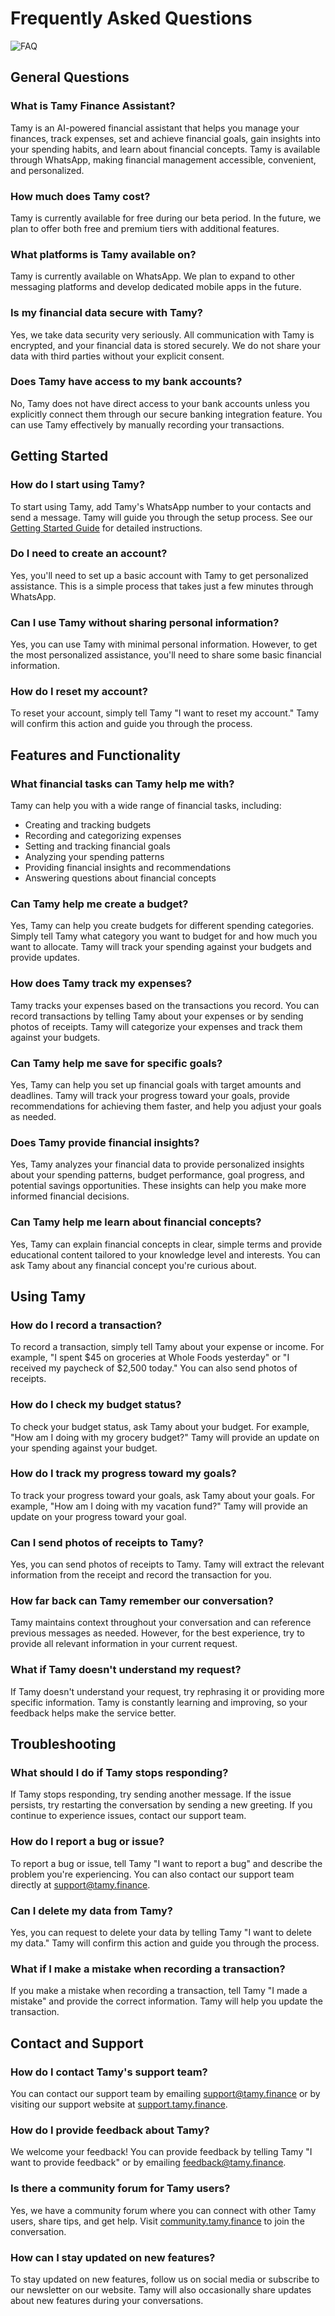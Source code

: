 # Frequently Asked Questions

![FAQ](https://via.placeholder.com/800x400?text=FAQ)

## General Questions

### What is Tamy Finance Assistant?

Tamy is an AI-powered financial assistant that helps you manage your finances, track expenses, set and achieve financial goals, gain insights into your spending habits, and learn about financial concepts. Tamy is available through WhatsApp, making financial management accessible, convenient, and personalized.

### How much does Tamy cost?

Tamy is currently available for free during our beta period. In the future, we plan to offer both free and premium tiers with additional features.

### What platforms is Tamy available on?

Tamy is currently available on WhatsApp. We plan to expand to other messaging platforms and develop dedicated mobile apps in the future.

### Is my financial data secure with Tamy?

Yes, we take data security very seriously. All communication with Tamy is encrypted, and your financial data is stored securely. We do not share your data with third parties without your explicit consent.

### Does Tamy have access to my bank accounts?

No, Tamy does not have direct access to your bank accounts unless you explicitly connect them through our secure banking integration feature. You can use Tamy effectively by manually recording your transactions.

## Getting Started

### How do I start using Tamy?

To start using Tamy, add Tamy's WhatsApp number to your contacts and send a message. Tamy will guide you through the setup process. See our [Getting Started Guide](./getting-started.md) for detailed instructions.

### Do I need to create an account?

Yes, you'll need to set up a basic account with Tamy to get personalized assistance. This is a simple process that takes just a few minutes through WhatsApp.

### Can I use Tamy without sharing personal information?

Yes, you can use Tamy with minimal personal information. However, to get the most personalized assistance, you'll need to share some basic financial information.

### How do I reset my account?

To reset your account, simply tell Tamy "I want to reset my account." Tamy will confirm this action and guide you through the process.

## Features and Functionality

### What financial tasks can Tamy help me with?

Tamy can help you with a wide range of financial tasks, including:
- Creating and tracking budgets
- Recording and categorizing expenses
- Setting and tracking financial goals
- Analyzing your spending patterns
- Providing financial insights and recommendations
- Answering questions about financial concepts

### Can Tamy help me create a budget?

Yes, Tamy can help you create budgets for different spending categories. Simply tell Tamy what category you want to budget for and how much you want to allocate. Tamy will track your spending against your budgets and provide updates.

### How does Tamy track my expenses?

Tamy tracks your expenses based on the transactions you record. You can record transactions by telling Tamy about your expenses or by sending photos of receipts. Tamy will categorize your expenses and track them against your budgets.

### Can Tamy help me save for specific goals?

Yes, Tamy can help you set up financial goals with target amounts and deadlines. Tamy will track your progress toward your goals, provide recommendations for achieving them faster, and help you adjust your goals as needed.

### Does Tamy provide financial insights?

Yes, Tamy analyzes your financial data to provide personalized insights about your spending patterns, budget performance, goal progress, and potential savings opportunities. These insights can help you make more informed financial decisions.

### Can Tamy help me learn about financial concepts?

Yes, Tamy can explain financial concepts in clear, simple terms and provide educational content tailored to your knowledge level and interests. You can ask Tamy about any financial concept you're curious about.

## Using Tamy

### How do I record a transaction?

To record a transaction, simply tell Tamy about your expense or income. For example, "I spent $45 on groceries at Whole Foods yesterday" or "I received my paycheck of $2,500 today." You can also send photos of receipts.

### How do I check my budget status?

To check your budget status, ask Tamy about your budget. For example, "How am I doing with my grocery budget?" Tamy will provide an update on your spending against your budget.

### How do I track my progress toward my goals?

To track your progress toward your goals, ask Tamy about your goals. For example, "How am I doing with my vacation fund?" Tamy will provide an update on your progress toward your goal.

### Can I send photos of receipts to Tamy?

Yes, you can send photos of receipts to Tamy. Tamy will extract the relevant information from the receipt and record the transaction for you.

### How far back can Tamy remember our conversation?

Tamy maintains context throughout your conversation and can reference previous messages as needed. However, for the best experience, try to provide all relevant information in your current request.

### What if Tamy doesn't understand my request?

If Tamy doesn't understand your request, try rephrasing it or providing more specific information. Tamy is constantly learning and improving, so your feedback helps make the service better.

## Troubleshooting

### What should I do if Tamy stops responding?

If Tamy stops responding, try sending another message. If the issue persists, try restarting the conversation by sending a new greeting. If you continue to experience issues, contact our support team.

### How do I report a bug or issue?

To report a bug or issue, tell Tamy "I want to report a bug" and describe the problem you're experiencing. You can also contact our support team directly at support@tamy.finance.

### Can I delete my data from Tamy?

Yes, you can request to delete your data by telling Tamy "I want to delete my data." Tamy will confirm this action and guide you through the process.

### What if I make a mistake when recording a transaction?

If you make a mistake when recording a transaction, tell Tamy "I made a mistake" and provide the correct information. Tamy will help you update the transaction.

## Contact and Support

### How do I contact Tamy's support team?

You can contact our support team by emailing support@tamy.finance or by visiting our support website at [support.tamy.finance](https://support.tamy.finance).

### How do I provide feedback about Tamy?

We welcome your feedback! You can provide feedback by telling Tamy "I want to provide feedback" or by emailing feedback@tamy.finance.

### Is there a community forum for Tamy users?

Yes, we have a community forum where you can connect with other Tamy users, share tips, and get help. Visit [community.tamy.finance](https://community.tamy.finance) to join the conversation.

### How can I stay updated on new features?

To stay updated on new features, follow us on social media or subscribe to our newsletter on our website. Tamy will also occasionally share updates about new features during your conversations.

